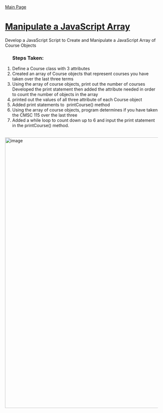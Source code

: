 <a href="https://amberkrodriguez.github.io/Portfolio-/">Main Page</a>

<h1><a href="https://github.com/AmberKRodriguez/Manipulate-JavaScript-Array/blob/main/Project3%20-%20AmberRodriguez-ArraysOfCourseObjects%20(1).php">Manipulate a JavaScript Array</a></h1>
<p>Develop a JavaScript Script to Create and Manipulate a JavaScript Array of Course Objects</p>
<ol>
 <h3>Steps Taken:</h3>
  <li>Define a Course class with 3 attributes</li>
  <li>Created an array of Course objects that represent courses you have taken over the last three terms</li>
  <li>Using the array of course objects, print out the number of courses</li>
  Developed the print statement then added the attribute needed in order to count the number of objects in the array
  <li>printed out the values of all three attribute of each Course object</li>
  <li>Added print statements to  printCourse() method </li>
  <li>Using the array of course objects, program determines if you have taken the CMSC 115 over the last three</li>
  <li>Added a while loop to count down up to 6 and input the print statement in the printCourse() method. </li>     
</ol>

<img width="1419" height="889" alt="image" src="https://github.com/user-attachments/assets/7cc9cf39-f2a1-4c15-b121-bdd63a94c861" />



